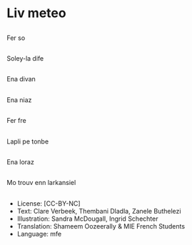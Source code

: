 # Liv meteo

##
Fer so

##
Soley-la dife

##
Ena divan

##
Ena niaz

##
Fer fre

##
Lapli pe tonbe

##
Ena loraz

##
Mo trouv enn larkansiel

##
* License: [CC-BY-NC]
* Text: Clare Verbeek, Thembani Dladla, Zanele Buthelezi
* Illustration: Sandra McDougall, Ingrid Schechter
* Translation: Shameem Oozeerally & MIE French Students
* Language: mfe
